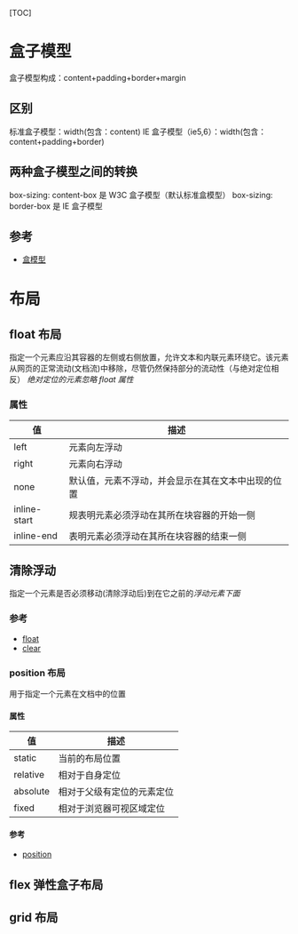 [TOC]

# 盒子模型

盒子模型构成：content+padding+border+margin

## 区别

标准盒子模型：width(包含：content)
IE 盒子模型（ie5,6）：width(包含：content+padding+border)

## 两种盒子模型之间的转换

box-sizing: content-box 是 W3C 盒子模型（默认标准盒模型）
box-sizing: border-box 是 IE 盒子模型

## 参考

- [盒模型](https://developer.mozilla.org/zh-CN/docs/Learn/CSS/Building_blocks/The_box_model)

# 布局

## float 布局

指定一个元素应沿其容器的左侧或右侧放置，允许文本和内联元素环绕它。该元素从网页的正常流动(文档流)中移除，尽管仍然保持部分的流动性（与绝对定位相反）
_绝对定位的元素忽略 float 属性_

### 属性

| 值           | 描述                                               |
| ------------ | -------------------------------------------------- |
| left         | 元素向左浮动                                       |
| right        | 元素向右浮动                                       |
| none         | 默认值，元素不浮动，并会显示在其在文本中出现的位置 |
| inline-start | 规表明元素必须浮动在其所在块容器的开始一侧         |
| inline-end   | 表明元素必须浮动在其所在块容器的结束一侧           |

## 清除浮动

指定一个元素是否必须移动(清除浮动后)到在它之前的*浮动元素下面*

### 参考

- [float](https://developer.mozilla.org/zh-CN/docs/CSS/float)
- [clear](https://developer.mozilla.org/zh-CN/docs/Web/CSS/clear)

### position 布局

用于指定一个元素在文档中的位置

#### 属性

| 值       | 描述                       |
| -------- | -------------------------- |
| static   | 当前的布局位置             |
| relative | 相对于自身定位             |
| absolute | 相对于父级有定位的元素定位 |
| fixed    | 相对于浏览器可视区域定位   |

#### 参考

- [position](https://developer.mozilla.org/zh-CN/docs/Web/CSS/position)

## flex 弹性盒子布局

## grid 布局
